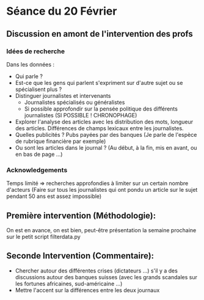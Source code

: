 # Séance du 20 Février

## Discussion en amont de l'intervention des profs

### Idées de recherche
Dans les données :
- Qui parle ?
- Est-ce que les gens qui parlent s'expriment sur d'autre sujet ou se spécialisent plus ?
- Distinguer journalistes et intervenants
    - Journalistes spécialisés ou généralistes
    - Si possible approfondir sur la pensée politique des différents journalistes (SI POSSIBLE ! CHRONOPHAGE)
- Explorer l'analyse des articles avec les distribution des mots, longueur des articles. Différences de champs lexicaux entre les journalistes.
- Quelles publicités ? Pubs payées par des banques (Je parle de l'espèce de rubrique financière par exemple)
- Ou sont les articles dans le journal ? (Au début, à la fin, mis en avant, ou en bas de page ...)

### Acknowledgements
Temps limité => recherches approfondies à limiter sur un certain nombre d'acteurs (Faire sur tous les journalistes qui ont pondu un article sur le sujet pendant 50 ans est assez impossible)


## Première intervention (Méthodologie):
On est en avance, on est bien, peut-être présentation la semaine prochaine sur le petit script filterdata.py

## Seconde Intervention (Commentaire):
- Chercher autour des différentes crises (dictateurs ...) s'il y a des discussions autour des banques suisses (avec les grands scandales sur les fortunes africaines, sud-américaine ...)
- Mettre l'accent sur la différences entre les deux journaux
